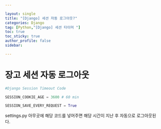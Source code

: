 ```yaml
---

layout: single
title: "[Django] 세션 자동 로그아웃?"
categories: Django
tag: [Python,"[Django] 세션 타이머 "]
toc: true
toc_sticky: true
author_profile: false
sidebar:

---
```

# 장고 세션 자동 로그아웃

```python
#Django Session Timeout Code

SESSION_COOKIE_AGE = 3600 # 60 min

SESSION_SAVE_EVERY_REQUEST = True
```

settings.py 아무곳에 해당 코드를 넣어주면 해당 시간이 지난 후 자동으로 로그아웃된다.